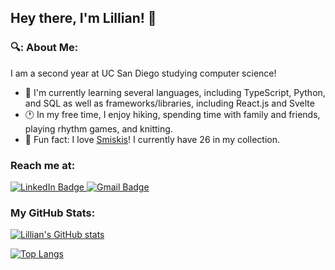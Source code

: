 ## Hey there, I'm Lillian! 👋

### 🔍: About Me: 
I am a second year at UC San Diego studying computer science! 
- 🌱 I'm currently learning several languages, including TypeScript, Python, and SQL as well as frameworks/libraries, including React.js and Svelte 
- 🕐 In my free time, I enjoy hiking, spending time with family and friends, playing rhythm games, and knitting.
- 🌟 Fun fact: I love <a href="https://smiski.com/e/smiski/" target="_blank">Smiskis</a>! I currently have 26 in my collection.

### Reach me at: 
<div id="badges">
  <a href="https://www.linkedin.com/in/lillianmho/"> 
    <img src="https://img.shields.io/badge/LinkedIn-blue?style=for-the-badge&logo=linkedin&logoColor=white" alt="LinkedIn Badge"/> 
  </a> 
  <a href="mailto:holillian5@gmail.com">
    <img src="https://img.shields.io/badge/Gmail-D14836?style=for-the-badge&logo=gmail&logoColor=white" alt="Gmail Badge"/> 
  </a>
</div>

### My GitHub Stats:

[![Lillian's GitHub stats](https://github-readme-stats-ruby-two.vercel.app/api?username=LillianHo5)](https://github.com/anuraghazra/github-readme-stats)

[![Top Langs](https://github-readme-stats-ruby-two.vercel.app/api/top-langs/?username=LillianHo5&layout=compact)](https://github.com/anuraghazra/github-readme-stats)
